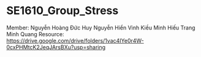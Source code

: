 # SE1610_Group_Stress
Member:
Nguyễn Hoàng Đức Huy
Nguyễn Hiển Vinh
Kiều Minh Hiếu
Trang Minh Quang
Resource: 
https://drive.google.com/drive/folders/1vac4IYe0r4W-0cxPHMtcK2JeqJArsBXu?usp=sharing
